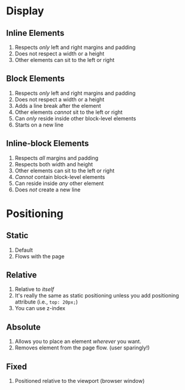 # Display

## Inline Elements

1. Respects *only* left and right margins and padding
1. Does not respect a width or a height
1. Other elements can sit to the left or right

## Block Elements

1. Respects *only* left and right margins and padding
1. Does not respect a width or a height
1. Adds a line break after the element
1. Other elements *cannot* sit to the left or right
1. Can *only* reside inside other block-level elements
1. Starts on a new line

## Inline-block Elements

1. Respects *all* margins and padding
1. Respects both width and height
1. Other elements can sit to the left or right
1. *Cannot* contain block-level elements
1. Can reside inside *any* other element
1. Does *not* create a new line

# Positioning

## Static

1. Default
1. Flows with the page

## Relative

1. Relative to *itself*
1. It's really the same as static positioning unless you add positioning attribute (i.e., `top: 20px;`)
1. You can use z-index

## Absolute

1. Allows you to place an element *wherever* you want.
1. Removes element from the page flow. (user sparingly!)

## Fixed

1. Positioned relative to the viewport (browser window)

